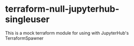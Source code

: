 # terraform-null-jupyterhub-singleuser

This is a mock terraform module for using with JupyterHub's TerraformSpawner
